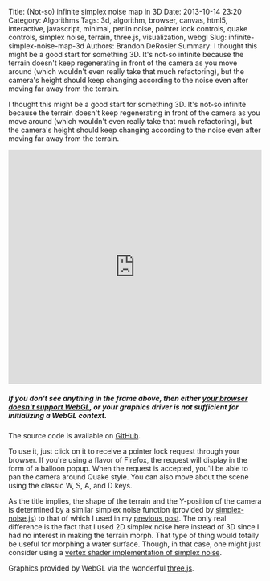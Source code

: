 Title: (Not-so) infinite simplex noise map in 3D
Date: 2013-10-14 23:20
Category: Algorithms
Tags: 3d, algorithm, browser, canvas, html5, interactive, javascript, minimal, perlin noise, pointer lock controls, quake controls, simplex noise, terrain, three.js, visualization, webgl
Slug: infinite-simplex-noise-map-3d
Authors: Brandon DeRosier
Summary: I thought this might be a good start for something 3D. It's not-so infinite because the terrain doesn't keep regenerating in front of the camera as you move around (which wouldn't even really take that much refactoring), but the camera's height should keep changing according to the noise even after moving far away from the terrain.

I thought this might be a good start for something 3D. It's not-so infinite because the terrain doesn't keep regenerating in front of the camera as you move around (which wouldn't even really take that much refactoring), but the camera's height should keep changing according to the noise even after moving far away from the terrain.
<!--more-->


<iframe src="http://bdero.me/threejs-tests/simplexmap/" height="465" width="100%" frameborder="no"></iframe><h5><strong>If you don't see anything in the frame above, then either <a title="Check if your browser supports WebGL" href="http://get.webgl.org/" target="_blank">your browser doesn't support WebGL</a>, or your graphics driver is not sufficient for initializing a WebGL context.</strong></h5>
The source code is available on <a title="Simplex terrain map source code" href="https://github.com/bdero/threejs-tests/blob/gh-pages/simplexmap/simplexmap.js" target="_blank">GitHub</a>.

To use it, just click on it to receive a pointer lock request through your browser. If you're using a flavor of Firefox, the request will display in the form of a balloon popup. When the request is accepted, you'll be able to pan the camera around Quake style. You can also move about the scene using the classic W, S, A, and D keys.

As the title implies, the shape of the terrain and the Y-position of the camera is determined by a similar simplex noise function (provided by <a title="simplex-noise.js Github repository" href="https://github.com/jwagner/simplex-noise.js" target="_blank">simplex-noise.js</a>) to that of which I used in my <a title="Some simplex noise" href="{filename}/003-some-simplex-noise.md">previous post</a>. The only real difference is the fact that I used 2D simplex noise here instead of 3D since I had no interest in making the terrain morph.
That type of thing would totally be useful for morphing a water surface. Though, in that case, one might just consider using a <a title="webgl-noise Github repository" href="https://github.com/ashima/webgl-noise" target="_blank">vertex shader implementation of simplex noise</a>.

Graphics provided by WebGL via the wonderful <a title="three.js Github repository" href="https://github.com/mrdoob/three.js" target="_blank">three.js</a>.
